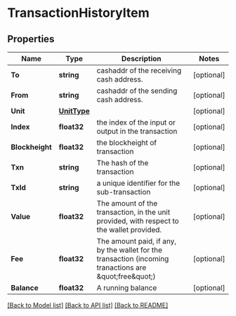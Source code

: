 # TransactionHistoryItem

## Properties

Name | Type | Description | Notes
------------ | ------------- | ------------- | -------------
**To** | **string** | cashaddr of the receiving cash address. | [optional] 
**From** | **string** | cashaddr of the sending cash address. | [optional] 
**Unit** | [**UnitType**](UnitType.md) |  | [optional] 
**Index** | **float32** | the index of the input or output in the transaction | [optional] 
**Blockheight** | **float32** | the blockheight of transaction | [optional] 
**Txn** | **string** | The hash of the transaction | [optional] 
**TxId** | **string** | a unique identifier for the sub-transaction | [optional] 
**Value** | **float32** | The amount of the transaction, in the unit provided, with respect to the wallet provided. | [optional] 
**Fee** | **float32** | The amount paid, if any, by the wallet for the transaction (incoming tranactions are \&quot;free\&quot;) | [optional] 
**Balance** | **float32** | A running balance | [optional] 

[[Back to Model list]](../README.md#documentation-for-models) [[Back to API list]](../README.md#documentation-for-api-endpoints) [[Back to README]](../README.md)


